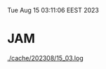 Tue Aug 15 03:11:06 EEST 2023
# JAM
<a href='./cache/202308/15_03.log'>./cache/202308/15_03.log</a>
